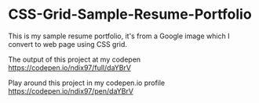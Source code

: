 # CSS-Grid-Sample-Resume-Portfolio
This is my sample resume portfolio, it's from a Google image which I convert to web page using CSS grid.

The output of this project at my codepen https://codepen.io/ndix97/full/daYBrV

Play around this project in my codepen.io profile https://codepen.io/ndix97/pen/daYBrV
